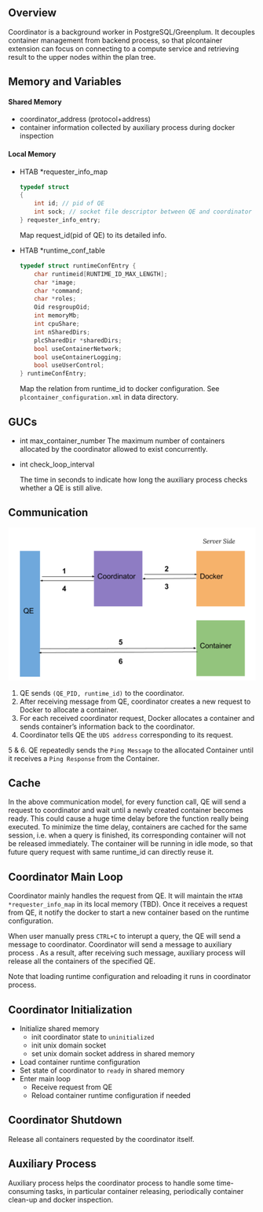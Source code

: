 ## Overview
Coordinator is a background worker in PostgreSQL/Greenplum. It decouples container management from backend process, so that plcontainer extension can focus on connecting to a compute service and retrieving result to the upper nodes within the plan tree.

## Memory and Variables
#### Shared Memory
* coordinator_address (protocol+address)
* container information collected by auxiliary process during docker inspection
#### Local Memory
* HTAB *requester_info_map
	
	```c
	typedef struct 
	{
	    int id; // pid of QE
	    int sock; // socket file descriptor between QE and coordinator
	} requester_info_entry;
	```
	
	Map request_id(pid of QE) to its detailed info. 
	
* HTAB *runtime_conf_table
	
	```c
	typedef struct runtimeConfEntry {
		char runtimeid[RUNTIME_ID_MAX_LENGTH];
		char *image;
		char *command;
		char *roles;
		Oid resgroupOid;
		int memoryMb;
		int cpuShare;
		int nSharedDirs;
		plcSharedDir *sharedDirs;
		bool useContainerNetwork;
		bool useContainerLogging;
		bool useUserControl;
	} runtimeConfEntry;
	```
	
	Map the relation from runtime_id to docker configuration.
	See `plcontainer_configuration.xml` in data directory.
## GUCs
* int max_container_number
	The maximum number of containers allocated by the coordinator allowed to exist concurrently.

* int check_loop_interval

  The time in seconds to indicate how long the auxiliary process checks whether a QE is still alive.
## Communication

![Communication procedure between coordinator and other workers](document/images/CommunicationProcess.png)

1. QE sends `(QE_PID, runtime_id)` to the coordinator.
2. After receiving message from QE, coordinator creates a new request to Docker to allocate a container. 
3. For each received coordinator request, Docker allocates a container and sends container’s information back to the coordinator. 
4. Coordinator tells QE the `UDS address` corresponding to its request.

  5 & 6.  QE repeatedly sends the `Ping Message` to the allocated Container until it receives a `Ping Response` from the Container.

## Cache

In the above communication model, for every function call, QE will send a request to coordinator and wait until a newly created container becomes ready. This could cause a huge time delay before the function really being executed. To minimize the time delay, containers are cached for the same session, i.e. when a query is finished, its corresponding container will not be released immediately. The container will be running in idle mode, so that future query request with same runtime_id can directly reuse it.



## Coordinator Main Loop

Coordinator mainly handles the request from QE. It will maintain the `HTAB *requester_info_map` in its local memory (TBD). Once it receives a request from QE, it notify the docker to start a new container based on the runtime configuration. 

 When user manually press `CTRL+C` to interupt a query, the QE will send a message to coordinator. Coordinator will send a message to auxiliary process . As a result, after receiving such message, auxiliary process  will release all the containers of the specified QE. 

Note that loading runtime configuration and reloading it runs in coordinator process.



## Coordinator Initialization

* Initialize shared memory
  * init coordinator state to `uninitialized`
  * init unix domain socket
  * set unix domain socket address in shared memory
* Load container runtime configuration
* Set state of coordinator to `ready` in shared memory
* Enter main loop
  * Receive request from QE
  * Reload container runtime configuration if needed

## Coordinator Shutdown

Release all containers requested by the coordinator itself.



## Auxiliary Process

Auxiliary process helps the coordinator process to handle some time-consuming tasks, in particular container releasing, periodically container clean-up and docker inspection.